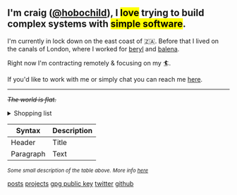 ## I'm craig ([@hobochild](https://github.com/hobochild)), I <mark>love</mark> trying to build complex systems with <mark>simple software</mark>.

I'm currently in lock down on the east coast of 🇿🇦. Before that I lived on the canals of London, where I worked for [beryl](https://beryl.cc/) and [balena](https://balena.io/).

Right now I'm contracting remotely & focusing on my 🏄.

If you'd like to work with me or simply chat you can reach me [here](mailto:website@hobochild.com).

---

*~~The world is flat.~~*

<details>
<summary>Shopping list</summary>

* Vegetables
* Fruits
* Fish

</details>


| Syntax | Description |
| ----------- | ----------- |
| Header | Title |
| Paragraph | Text |

*<small>Some small description of the table above. More info [here](/abc "something you want to see")</small>*

[posts](/x.md)
[projects](/y.md)
[gpg public key](/publickey.txt)
[twitter](/y)
[github](/github)
